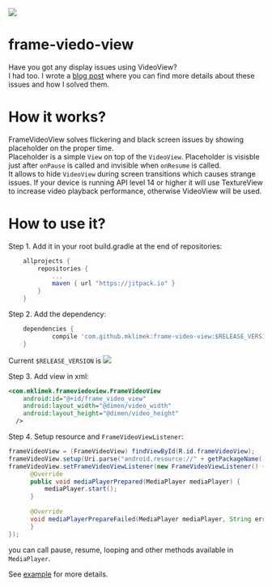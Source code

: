 [![](https://jitpack.io/v/mklimek/frame-video-view.svg)](https://jitpack.io/#mklimek/frame-video-view)
# frame-viedo-view
Have you got any display issues using VideoView? <br />
I had too. I wrote a [blog post](http://mklimek.github.io/frame-video-view/) where you can find more details about these issues and how I solved them.<br/>

# How it works?
FrameVideoView solves flickering and black screen issues by showing placeholder on the proper time.<br/>
Placeholder is a simple `View` on top of the `VideoView`. Placeholder is visisble just after `onPause` is called and invisible when `onResume` is called.<br/>
It allows to hide `VideoView` during screen transitions which causes strange issues.
If your device is running API level 14 or higher it will use TextureView to increase video playback performance, otherwise VideoView will be used.


# How to use it?
Step 1. Add it in your root build.gradle at the end of repositories:
```groovy
	allprojects {
		repositories {
			...
			maven { url "https://jitpack.io" }
		}
	}
```
Step 2. Add the dependency:
```groovy
	dependencies {
	        compile 'com.github.mklimek:frame-video-view:$RELEASE_VERSION'
	}
```
Current `$RELEASE_VERSION` is [![](https://jitpack.io/v/mklimek/frame-video-view.svg)](https://jitpack.io/#mklimek/frame-video-view)


Step 3. Add view in xml:
```xml
<com.mklimek.frameviedoview.FrameVideoView
    android:id="@+id/frame_video_view"
    android:layout_width="@dimen/video_width"
    android:layout_height="@dimen/video_height"
  />
```

Step 4. Setup resource and `FrameVideoViewListener`:
```java
frameVideoView = (FrameVideoView) findViewById(R.id.frameVideoView);
frameVideoView.setup(Uri.parse("android.resource://" + getPackageName() + "/" + R.raw.fb));
frameVideoView.setFrameVideoViewListener(new FrameVideoViewListener() {
      @Override
      public void mediaPlayerPrepared(MediaPlayer mediaPlayer) {
          mediaPlayer.start();
      }
      
      @Override
      void mediaPlayerPrepareFailed(MediaPlayer mediaPlayer, String error){
      }
});
```
you can call pause, resume, looping and other methods available in `MediaPlayer`.

See [example](https://gist.github.com/mklimek/1a7e5497292b9d945ef1e143d152e312) for more details.

